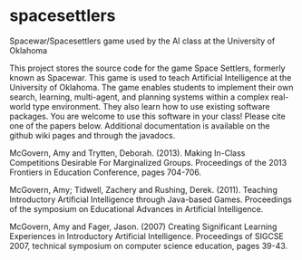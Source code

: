 # spacesettlers

Spacewar/Spacesettlers game used by the AI class at the University of Oklahoma

This project stores the source code for the game Space Settlers, formerly known as Spacewar. This game is used to teach Artificial Intelligence at the University of Oklahoma. The game enables students to implement their own search, learning, multi-agent, and planning systems within a complex real-world type environment. They also learn how to use existing software packages. You are welcome to use this software in your class! Please cite one of the papers below. Additional documentation is available on the github wiki pages and through the javadocs.

McGovern, Amy and Trytten, Deborah. (2013). Making In-Class Competitions Desirable For Marginalized Groups. Proceedings of the 2013 Frontiers in Education Conference, pages 704-706.

McGovern, Amy; Tidwell, Zachery and Rushing, Derek. (2011). Teaching Introductory Artificial Intelligence through Java-based Games. Proceedings of the symposium on Educational Advances in Artificial Intelligence.

McGovern, Amy and Fager, Jason. (2007) Creating Significant Learning Experiences in Introductory Artificial Intelligence. Proceedings of SIGCSE 2007, technical symposium on computer science education, pages 39-43.
